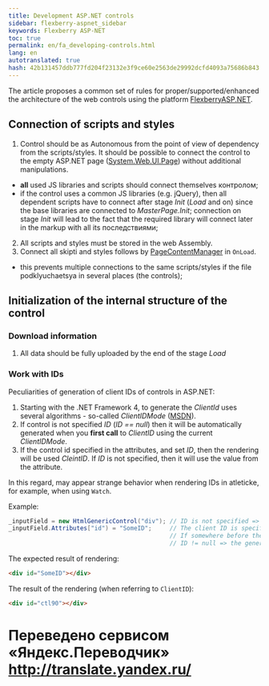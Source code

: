 ```yaml
--- 
title: Development ASP.NET controls 
sidebar: flexberry-aspnet_sidebar 
keywords: Flexberry ASP-NET 
toc: true 
permalink: en/fa_developing-controls.html 
lang: en 
autotranslated: true 
hash: 42b131457ddb777fd204f23132e3f9ce60e2563de29992dcfd4093a75686b843 
--- 
```


The article proposes a common set of rules for proper/supported/enhanced the architecture of the web controls using the platform [FlexberryASP.NET](fa_flexberry-asp-net.html). 

## Connection of scripts and styles 

1. Control should be as Autonomous from the point of view of dependency from the scripts/styles. It should be possible to connect the control to the empty ASP.NET page ([System.Web.UI.Page](https://msdn.microsoft.com/en-us/library/system.web.ui.page(v=vs.110).aspx)) without additional manipulations. 
* **all** used JS libraries and scripts should connect themselves контролом; 
* if the control uses a common JS libraries (e.g. jQuery), then all dependent scripts have to connect after stage *Init* (*Load* and on) since the base libraries are connected to *MasterPage.Init*; connection on stage *Init* will lead to the fact that the required library will connect later in the markup with all its последствиями; 
2. All scripts and styles must be stored in the web Assembly. 
3. Connect all skipti and styles follows by [PageContentManager](fa_page-content-manager.html) in `OnLoad`. 
* this prevents multiple connections to the same scripts/styles if the file podklyuchaetsya in several places (the controls); 

## Initialization of the internal structure of the control 

### Download information 

1. All data should be fully uploaded by the end of the stage *Load* 

### Work with IDs 

Peculiarities of generation of client IDs of controls in ASP.NET: 

1. Starting with the .NET Framework 4, to generate the *ClientId* uses several algorithms - so-called *ClientIDMode* ([MSDN](https://msdn.microsoft.com/en-us/library/system.web.ui.control.clientidmode.aspx)). 
2. If control is not specified *ID* (*ID == null*) then it will be automatically generated when you **first call** to *ClientID* using the current *ClientIDMode*. 
3. If the control id specified in the attributes, and set *ID*, then the rendering will be used *CleintID*. If *ID* is not specified, then it will use the value from the attribute. 

In this regard, may appear strange behavior when rendering IDs in atleticke, for example, when using `Watch`. 

Example: 

``` csharp
_inputField = new HtmlGenericControl("div"); // ID is not specified => _inputField.ID == null 
_inputField.Attributes["id") = "SomeID";     // The client ID is specified via the HTML attribute. 
                                             // If somewhere before the rendering / the Watch will be called _inputField.ClinetID, 
                                             // ID != null => the generated CleintID will be used. 
``` 

The expected result of rendering: 

```html
<div id="SomeID"></div>
``` 

The result of the rendering (when referring to `ClientID`): 

```html
<div id="ctl90"></div>
```


 # Переведено сервисом «Яндекс.Переводчик» http://translate.yandex.ru/